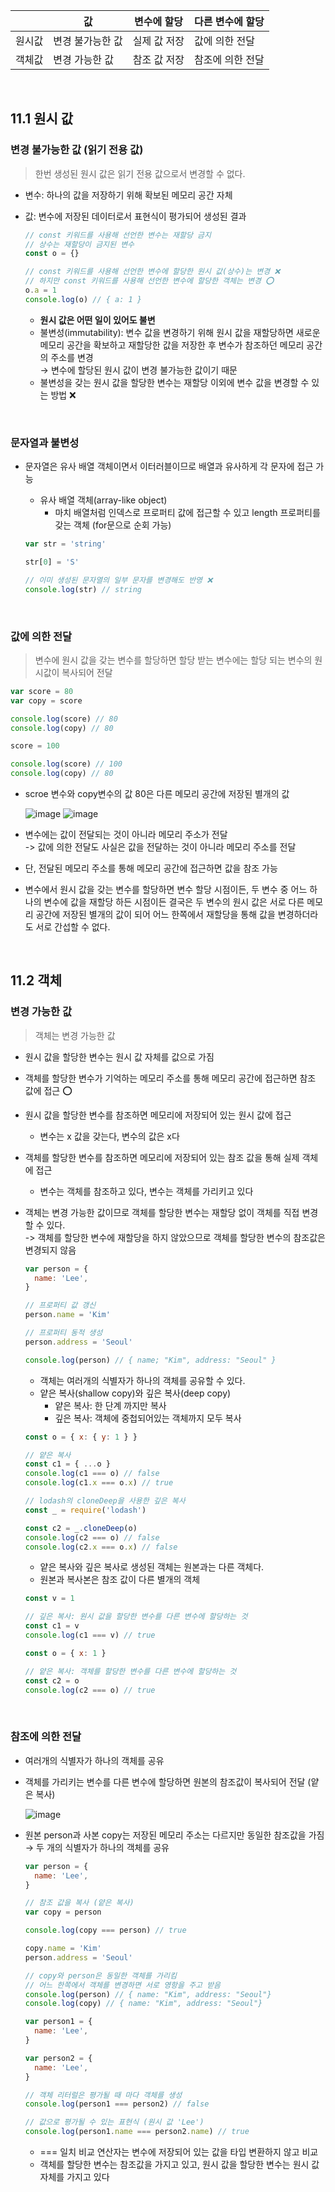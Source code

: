 |        | 값               | 변수에 할당  | 다른 변수에 할당 |
| ------ | ---------------- | ------------ | ---------------- |
| 원시값 | 변경 불가능한 값 | 실제 값 저장 | 값에 의한 전달   |
| 객체값 | 변경 가능한 값   | 참조 값 저장 | 참조에 의한 전달 |

<br>

## 11.1 원시 값

### 변경 불가능한 값 (읽기 전용 값)

> 한번 생성된 원시 값은 읽기 전용 값으로서 변경할 수 없다.

- 변수: 하나의 값을 저장하기 위해 확보된 메모리 공간 자체
- 값: 변수에 저장된 데이터로서 표현식이 평가되어 생성된 결과

  ```js
  // const 키워드를 사용해 선언한 변수는 재할당 금지
  // 상수는 재할당이 금지된 변수
  const o = {}

  // const 키워드를 사용해 선언한 변수에 할당한 원시 값(상수)는 변경 ❌
  // 하지만 const 키워드를 사용해 선언한 변수에 할당한 객체는 변경 ⭕️
  o.a = 1
  console.log(o) // { a: 1 }
  ```

  - **원시 값은 어떤 일이 있어도 불변**
  - 불변성(immutability): 변수 값을 변경하기 위해 원시 값을 재할당하면 새로운 메모리 공간을 확보하고 재할당한 값을 저장한 후 변수가 참조하던 메모리 공간의 주소를 변경 <br>
    → 변수에 할당된 원시 값이 변경 불가능한 값이기 때문
  - 불변성을 갖는 원시 값을 할당한 변수는 재할당 이외에 변수 값을 변경할 수 있는 방법 ❌

<br>

### 문자열과 불변성

- 문자열은 유사 배열 객체이면서 이터러블이므로 배열과 유사하게 각 문자에 접근 가능

  - 유사 배열 객체(array-like object)
    - 마치 배열처럼 인덱스로 프로퍼티 값에 접근할 수 있고 length 프로퍼티를 갖는 객체 (for문으로 순회 가능)

  ```js
  var str = 'string'

  str[0] = 'S'

  // 이미 생성된 문자열의 일부 문자를 변경해도 반영 ❌
  console.log(str) // string
  ```

<br>

### 값에 의한 전달

> 변수에 원시 값을 갖는 변수를 할당하면 할당 받는 변수에는 할당 되는 변수의 원시값이 복사되어 전달

```js
var score = 80
var copy = score

console.log(score) // 80
console.log(copy) // 80

score = 100

console.log(score) // 100
console.log(copy) // 80
```

- scroe 변수와 copy변수의 값 80은 다른 메모리 공간에 저장된 별개의 값

  ![image](https://github.com/user-attachments/assets/b260d8ce-0f66-4f05-8eb2-864852d3a2dc)
  ![image](https://github.com/user-attachments/assets/5aaae19a-d56b-4327-8ad0-7575230b4073)

- 변수에는 값이 전달되는 것이 아니라 메모리 주소가 전달 <br>
  -> 값에 의한 전달도 사실은 값을 전달하는 것이 아니라 메모리 주소를 전달
- 단, 전달된 메모리 주소를 통해 메모리 공간에 접근하면 값을 참조 가능
- 변수에서 원시 값을 갖는 변수를 할당하면 변수 할당 시점이든, 두 변수 중 어느 하나의 변수에 값을 재할당 하든 시점이든 결국은 두 변수의 원시 값은 서로 다른 메모리 공간에 저장된 별개의 값이 되어 어느 한쪽에서 재할당을 통해 값을 변경하더라도 서로 간섭할 수 없다.

<br>

## 11.2 객체

### 변경 가능한 값

> 객체는 변경 가능한 값

- 원시 값을 할당한 변수는 원시 값 자체를 값으로 가짐
- 객체를 할당한 변수가 기억하는 메모리 주소를 통해 메모리 공간에 접근하면 참조 값에 접근 ⭕️
- 원시 값을 할당한 변수를 참조하면 메모리에 저장되어 있는 원시 값에 접근
  - 변수는 x 값을 갖는다, 변수의 값은 x다
- 객체를 할당한 변수를 참조하면 메모리에 저장되어 있는 참조 값을 통해 실제 객체에 접근
  - 변수는 객체를 참조하고 있다, 변수는 객체를 가리키고 있다
- 객체는 변경 가능한 값이므로 객체를 할당한 변수는 재할당 없이 객체를 직접 변경할 수 있다. <br>
  -> 객체를 할당한 변수에 재할당을 하지 않았으므로 객체를 할당한 변수의 참조값은 변경되지 않음

  ```js
  var person = {
    name: 'Lee',
  }

  // 프로퍼티 값 갱신
  person.name = 'Kim'

  // 프로퍼티 동적 생성
  person.address = 'Seoul'

  console.log(person) // { name; "Kim", address: "Seoul" }
  ```

  - 객체는 여러개의 식별자가 하나의 객체를 공유할 수 있다.
  - 얕은 복사(shallow copy)와 깊은 복사(deep copy)
    - 얕은 복사: 한 단계 까지만 복사
    - 깊은 복사: 객체에 중첩되어있는 객체까지 모두 복사

  ```js
  const o = { x: { y: 1 } }

  // 얕은 복사
  const c1 = { ...o }
  console.log(c1 === o) // false
  console.log(c1.x === o.x) // true

  // lodash의 cloneDeep을 사용한 깊은 복사
  const _ = require('lodash')

  const c2 = _.cloneDeep(o)
  console.log(c2 === o) // false
  console.log(c2.x === o.x) // false
  ```

  - 얕은 복사와 깊은 복사로 생성된 객체는 원본과는 다른 객체다.
  - 원본과 복사본은 참조 값이 다른 별개의 객체

  ```js
  const v = 1

  // 깊은 복사: 원시 값을 할당한 변수를 다른 변수에 할당하는 것
  const c1 = v
  console.log(c1 === v) // true

  const o = { x: 1 }

  // 얕은 복사: 객체를 할당한 변수를 다른 변수에 할당하는 것
  const c2 = o
  console.log(c2 === o) // true
  ```

<br>

### 참조에 의한 전달

- 여러개의 식별자가 하나의 객체를 공유
- 객체를 가리키는 변수를 다른 변수에 할당하면 원본의 참조값이 복사되어 전달 (얕은 복사)

  ![image](https://github.com/user-attachments/assets/330f2942-5a52-489e-a7ed-d12cf5c1c737)

- 원본 person과 사본 copy는 저장된 메모리 주소는 다르지만 동일한 참조값을 가짐 → 두 개의 식별자가 하나의 객체를 공유

  ```js
  var person = {
    name: 'Lee',
  }

  // 참조 값을 복사 (얕은 복사)
  var copy = person

  console.log(copy === person) // true

  copy.name = 'Kim'
  person.address = 'Seoul'

  // copy와 person은 동일한 객체를 가리킴
  // 어느 한쪽에서 객체를 변경하면 서로 영항을 주고 받음
  console.log(person) // { name: "Kim", address: "Seoul"}
  console.log(copy) // { name: "Kim", address: "Seoul"}
  ```

  ```js
  var person1 = {
    name: 'Lee',
  }

  var person2 = {
    name: 'Lee',
  }

  // 객체 리터럴은 평가될 때 마다 객체를 생성
  console.log(person1 === person2) // false

  // 값으로 평가될 수 있는 표현식 (원시 값 'Lee')
  console.log(person1.name === person2.name) // true
  ```

  - === 일치 비교 연산자는 변수에 저장되어 있는 값을 타입 변환하지 않고 비교
  - 객체를 할당한 변수는 참조값을 가지고 있고, 원시 값을 할당한 변수는 원시 값 자체를 가지고 있다

